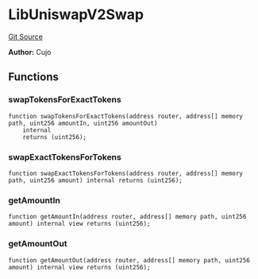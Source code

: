 # LibUniswapV2Swap
[Git Source](https://github.com/KlimaDAO/klimadao-solidity/blob/0daf6561853dcea28093c3f0ddf1098de21c5de2/src/infinity/libraries/TokenSwap/LibUniswapV2Swap.sol)

**Author:**
Cujo


## Functions
### swapTokensForExactTokens


```solidity
function swapTokensForExactTokens(address router, address[] memory path, uint256 amountIn, uint256 amountOut)
    internal
    returns (uint256);
```

### swapExactTokensForTokens


```solidity
function swapExactTokensForTokens(address router, address[] memory path, uint256 amount) internal returns (uint256);
```

### getAmountIn


```solidity
function getAmountIn(address router, address[] memory path, uint256 amount) internal view returns (uint256);
```

### getAmountOut


```solidity
function getAmountOut(address router, address[] memory path, uint256 amount) internal view returns (uint256);
```

